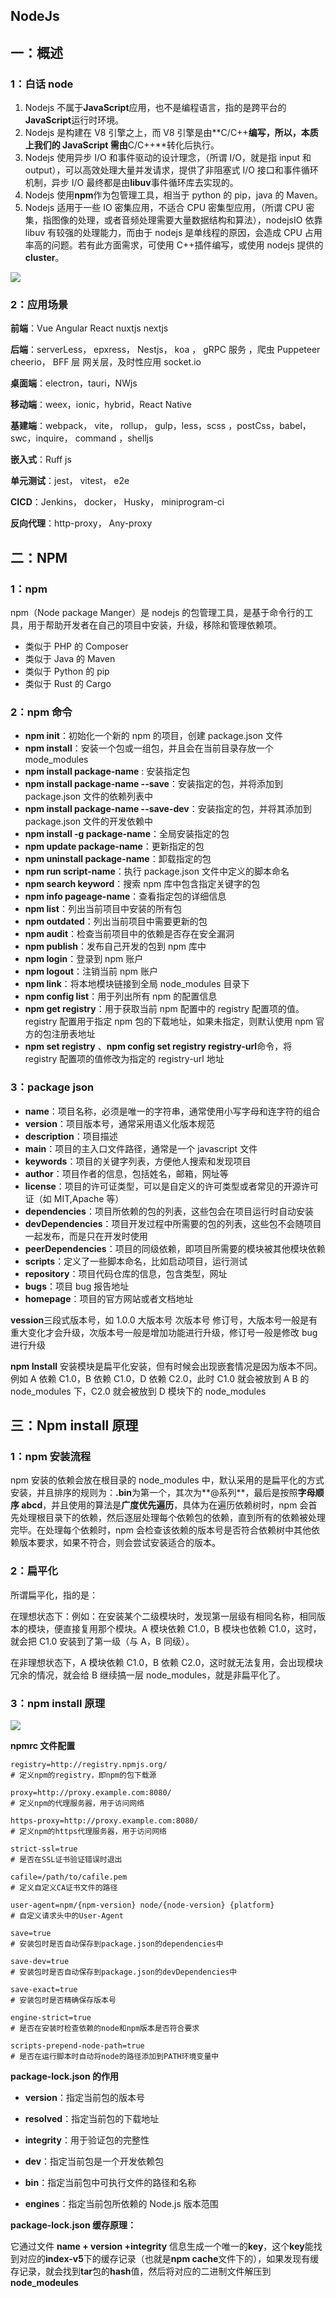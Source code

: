 ## NodeJs

## 一：概述

### 1：白话 node

1. Nodejs 不属于**JavaScript**应用，也不是编程语言，指的是跨平台的**JavaScript**运行时环境。
2. Nodejs 是构建在 V8 引擎之上，而 V8 引擎是由**C/C++**编写，所以，本质上我们的 JavaScript 需由**C/C++**转化后执行。
3. Nodejs 使用异步 I/O 和事件驱动的设计理念，（所谓 I/O，就是指 input 和 output），可以高效处理大量并发请求，提供了非阻塞式 I/O 接口和事件循环机制，异步 I/O 最终都是由**libuv**事件循环库去实现的。
4. Nodejs 使用**npm**作为包管理工具，相当于 python 的 pip，java 的 Maven。
5. Nodejs 适用于一些 IO 密集应用，不适合 CPU 密集型应用，（所谓 CPU 密集，指图像的处理，或者音频处理需要大量数据结构和算法），nodejsIO 依靠 libuv 有较强的处理能力，而由于 nodejs 是单线程的原因，会造成 CPU 占用率高的问题。若有此方面需求，可使用 C++插件编写，或使用 nodejs 提供的**cluster**。

![](./public/node/start.webp)

### 2：应用场景

**前端**：Vue Angular React nuxtjs nextjs

**后端**：serverLess， epxress， Nestjs， koa ， gRPC 服务 ，爬虫 Puppeteer cheerio， BFF 层 网关层，及时性应用 socket.io

**桌面端**：electron，tauri，NWjs

**移动端**：weex，ionic，hybrid，React Native

**基建端**：webpack， vite， rollup， gulp，less，scss ，postCss，babel， swc，inquire， command ，shelljs

**嵌入式**：Ruff js

**单元测试**：jest， vitest， e2e

**CICD**：Jenkins， docker， Husky， miniprogram-ci

**反向代理**：http-proxy， Any-proxy

## 二：NPM

### 1：npm

npm（Node package Manger）是 nodejs 的包管理工具，是基于命令行的工具，用于帮助开发者在自己的项目中安装，升级，移除和管理依赖项。

- 类似于 PHP 的 Composer
- 类似于 Java 的 Maven
- 类似于 Python 的 pip
- 类似于 Rust 的 Cargo

### 2：npm 命令

- **npm init**：初始化一个新的 npm 的项目，创建 package.json 文件
- **npm install**：安装一个包或一组包，并且会在当前目录存放一个 mode_modules
- **npm install package-name** : 安装指定包
- **npm install package-name --save**：安装指定的包，并将添加到 package.json 文件的依赖列表中
- **npm install package-name --save-dev**：安装指定的包，并将其添加到 package.json 文件的开发依赖中
- **npm install -g package-name**：全局安装指定的包
- **npm update package-name**：更新指定的包
- **npm uninstall package-name**：卸载指定的包
- **npm run script-name**：执行 package.json 文件中定义的脚本命名
- **npm search keyword**：搜索 npm 库中包含指定关键字的包
- **npm info pageage-name**：查看指定包的详细信息
- **npm list**：列出当前项目中安装的所有包
- **npm outdated**：列出当前项目中需要更新的包
- **npm audit**：检查当前项目中的依赖是否存在安全漏洞
- **npm publish**：发布自己开发的包到 npm 库中
- **npm login**：登录到 npm 账户
- **npm logout**：注销当前 npm 账户
- **npm link**：将本地模块链接到全局 node_modules 目录下
- **npm config list**：用于列出所有 npm 的配置信息
- **npm get registry**：用于获取当前 npm 配置中的 registry 配置项的值。registry 配置用于指定 npm 包的下载地址，如果未指定，则默认使用 npm 官方的包注册表地址
- **npm set registry** 、**npm config set registry registry-url**命令，将 registry 配置项的值修改为指定的 registry-url 地址

### 3：package json

- **name**：项目名称，必须是唯一的字符串，通常使用小写字母和连字符的组合
- **version**：项目版本号，通常采用语义化版本规范
- **description**：项目描述
- **main**：项目的主入口文件路径，通常是一个 javascript 文件
- **keywords**：项目的关键字列表，方便他人搜索和发现项目
- **author**：项目作者的信息，包括姓名，邮箱，网址等
- **license**：项目的许可证类型，可以是自定义的许可类型或者常见的开源许可证（如 MIT,Apache 等）
- **dependencies**：项目所依赖的包的列表，这些包会在项目运行时自动安装
- **devDependencies**：项目开发过程中所需要的包的列表，这些包不会随项目一起发布，而是只在开发时使用
- **peerDependencies**：项目的同级依赖，即项目所需要的模块被其他模块依赖
- **scripts**：定义了一些脚本命名，比如启动项目，运行测试
- **repository**：项目代码仓库的信息，包含类型，网址
- **bugs**：项目 bug 报告地址
- **homepage**：项目的官方网站或者文档地址

**vession**三段式版本号，如 1.0.0 大版本号 次版本号 修订号，大版本号一般是有重大变化才会升级，次版本号一般是增加功能进行升级，修订号一般是修改 bug 进行升级

**npm Install** 安装模块是扁平化安装，但有时候会出现嵌套情况是因为版本不同。例如 A 依赖 C1.0，B 依赖 C1.0，D 依赖 C2.0，此时 C1.0 就会被放到 A B 的 node_modules 下，C2.0 就会被放到 D 模块下的 node_modules

## 三：Npm install 原理

### 1：npm 安装流程

npm 安装的依赖会放在根目录的 node_modules 中，默认采用的是扁平化的方式安装，并且排序的规则为：**.bin**为第一个，其次为**@系列**，最后是按照**字母顺序 abcd**，并且使用的算法是**广度优先遍历**，具体为在遍历依赖树时，npm 会首先处理根目录下的依赖，然后逐层处理每个依赖包的依赖，直到所有的依赖被处理完毕。在处理每个依赖时，npm 会检查该依赖的版本号是否符合依赖树中其他依赖版本要求，如果不符合，则会尝试安装适合的版本。

### 2：扁平化

所谓扁平化，指的是：

在理想状态下：例如：在安装某个二级模块时，发现第一层级有相同名称，相同版本的模块，便直接复用那个模块。A 模块依赖 C1.0，B 模块也依赖 C1.0，这时，就会把 C1.0 安装到了第一级（与 A，B 同级）。

在非理想状态下，A 模块依赖 C1.0，B 依赖 C2.0，这时就无法复用，会出现模块冗余的情况，就会给 B 继续搞一层 node_modules，就是非扁平化了。

### 3：npm install 原理

![](./public/node/npminstall.webp)

**npmrc 文件配置**

```shell
registry=http://registry.npmjs.org/
# 定义npm的registry，即npm的包下载源

proxy=http://proxy.example.com:8080/
# 定义npm的代理服务器，用于访问网络

https-proxy=http://proxy.example.com:8080/
# 定义npm的https代理服务器，用于访问网络

strict-ssl=true
# 是否在SSL证书验证错误时退出

cafile=/path/to/cafile.pem
# 定义自定义CA证书文件的路径

user-agent=npm/{npm-version} node/{node-version} {platform}
# 自定义请求头中的User-Agent

save=true
# 安装包时是否自动保存到package.json的dependencies中

save-dev=true
# 安装包时是否自动保存到package.json的devDependencies中

save-exact=true
# 安装包时是否精确保存版本号

engine-strict=true
# 是否在安装时检查依赖的node和npm版本是否符合要求

scripts-prepend-node-path=true
# 是否在运行脚本时自动将node的路径添加到PATH环境变量中
```

**package-lock.json 的作用**

- **version**：指定当前包的版本号

- **resolved**：指定当前包的下载地址

- **integrity**：用于验证包的完整性

- **dev**：指定当前包是一个开发依赖包

- **bin**：指定当前包中可执行文件的路径和名称

- **engines**：指定当前包所依赖的 Node.js 版本范围

**package-lock.json 缓存原理：**

它通过文件 **name + version +integrity** 信息生成一个唯一的**key**，这个**key**能找到对应的**index-v5**下的缓存记录（也就是**npm cache**文件下的），如果发现有缓存记录，就会找到**tar**包的**hash**值，然后将对应的二进制文件解压到**node_modeules**
